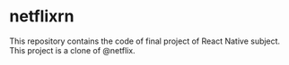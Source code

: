 # netflixrn
This repository contains the code of final project of React Native subject. This project is a clone of @netflix.
